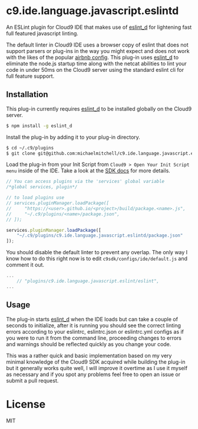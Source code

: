 # c9.ide.language.javascript.eslintd

An ESLint plugin for Cloud9 IDE that makes use of [eslint_d](https://github.com/mantoni/eslint_d.js) for lightening fast full featured javascript linting.

The default linter in Cloud9 IDE uses a browser copy of eslint that does not support parsers or plug-ins in the way you might expect and does not work with the likes of the popular [airbnb config](https://github.com/airbnb/javascript). This plug-in uses [eslint_d](https://github.com/mantoni/eslint_d.js) to eliminate the node.js startup time along with the netcat abilities to lint your code in under 50ms on the Cloud9 server using the standard eslint cli for full feature support.

## Installation

This plug-in currently requires [eslint_d](https://github.com/mantoni/eslint_d.js) to be installed globally on the Cloud9 server.

```sh
$ npm install -g eslint_d
```

Install the plug-in by adding it to your plug-in directory.

```sh
$ cd ~/.c9/plugins
$ git clone git@github.com:michaelmitchell/c9.ide.language.javascript.eslintd.git
```

Load the plug-in from your Init Script from `Cloud9 > Open Your Init Script menu` inside of the IDE. Take a look at the [SDK docs](https://cloud9-sdk.readme.io/docs/customizing-cloud9#section-installing-packages) for more details.

```js
// You can access plugins via the 'services' global variable
/*global services, plugin*/

// to load plugins use
// services.pluginManager.loadPackage([
//     "https://<user>.github.io/<project>/build/package.<name>.js",
//     "~/.c9/plugins/<name>/package.json",
// ]);

services.pluginManager.loadPackage([
    "~/.c9/plugins/c9.ide.language.javascript.eslintd/package.json"
]);
```

You should disable the default linter to prevent any overlap. The only way I know how to do this right now is to edit `c9sdk/configs/ide/default.js` and comment it out.

```js
...
    // "plugins/c9.ide.language.javascript.eslint/eslint",
...
```

## Usage

The plug-in starts [eslint_d](https://github.com/mantoni/eslint_d.js) when the IDE loads but can take a couple of seconds to initialize, after it is running you should see the correct linting errors according to your eslintrc, eslintrc.json or eslintrc.yml configs as if you were to run it from the command line, proceeding changes to errors and warnings should be reflected quickly as you change your code.

This was a rather quick and basic implementation based on my very minimal knowledge of the Cloud9 SDK acquired while building the plug-in but it generally works quite well, I will improve it overtime as I use it myself as necessary and if you spot any problems feel free to open an issue or submit a pull request.

# License

MIT
